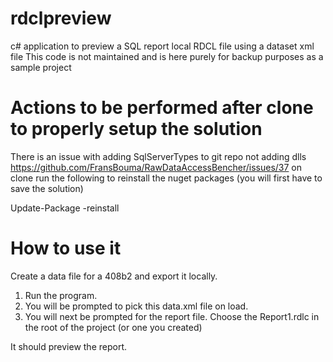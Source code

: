 # rdclpreview
c# application to preview a SQL report local RDCL file using a dataset xml file
This code is not maintained and is here purely for backup purposes as a sample project

# Actions to be performed after clone to properly setup the solution
There is an issue with adding SqlServerTypes to git repo not adding dlls
https://github.com/FransBouma/RawDataAccessBencher/issues/37
on clone run the following to reinstall the nuget packages (you will first have to save the solution)

Update-Package -reinstall

# How to use it
Create a data file for a 408b2 and export it locally.
1) Run the program. 
2) You will be prompted to pick this data.xml file on load.
3) You will next be prompted for the report file. Choose the Report1.rdlc in the root of the project (or one you created)

It should preview the report.